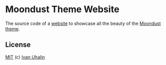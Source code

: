 # Moondust Theme Website

The source code of a [website] to showcase all the beauty of the [Moondust theme].

## License

[MIT] (c) [Ivan Uhalin]

<!-- Footnotes -->

[Ivan Uhalin]: https://github.com/vanyauhalin/
[MIT]: https://github.com/vanyauhalin/moondusttheme-website/blob/main/LICENSE.MIT/
[Moondust Theme]: https://github.com/vanyauhalin/moondusttheme/
[website]: https://moondustthe.me/
